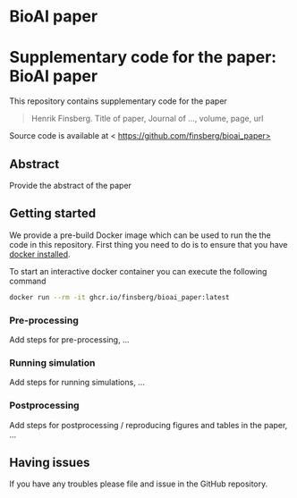 # BioAI paper


# Supplementary code for the paper: BioAI paper


This repository contains supplementary code for the paper
> Henrik Finsberg.
> Title of paper, Journal of ..., volume, page, url

Source code is available at < https://github.com/finsberg/bioai_paper>

## Abstract
Provide the abstract of the paper

## Getting started
We provide a pre-build Docker image which can be used to run the the code in this repository. First thing you need to do is to ensure that you have [docker installed](https://docs.docker.com/get-docker/).

To start an interactive docker container you can execute the following command

```bash
docker run --rm -it ghcr.io/finsberg/bioai_paper:latest
```


### Pre-processing
Add steps for pre-processing, ...


### Running simulation
Add steps for running simulations, ...


### Postprocessing
Add steps for postprocessing / reproducing figures and tables in the paper, ...


## Having issues
If you have any troubles please file and issue in the GitHub repository.
